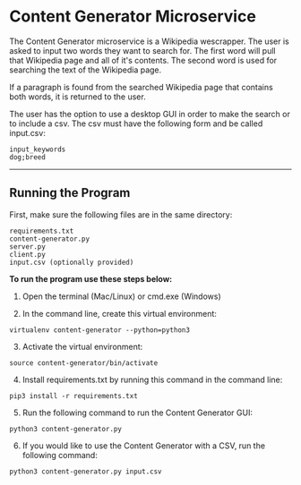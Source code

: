# Content Generator Microservice

The Content Generator microservice is a Wikipedia wescrapper. 
The user is asked to input two words they want to search for. The first
word will pull that Wikipedia page and all of it's contents. The second word
is used for searching the text of the Wikipedia page. 

If a paragraph is found from the searched Wikipedia page that contains
both words, it is returned to the user.

The user has the option to use a desktop GUI in order to make the search
or to include a csv. The csv must have the following form and be called 
input.csv:
```
input_keywords  
dog;breed
```

---
Running the Program
---
First, make sure the following files are in the same directory:  
```
requirements.txt
content-generator.py
server.py
client.py
input.csv (optionally provided)
```

**To run the program use these steps below:**

1. Open the terminal (Mac/Linux) or cmd.exe (Windows)   
   

2. In the command line, create this virtual environment:
```
virtualenv content-generator --python=python3
```
3. Activate the virtual environment: 
```
source content-generator/bin/activate
```

4. Install requirements.txt by running this command in the command line:
```
pip3 install -r requirements.txt
```
   
5. Run the following command to run the Content Generator GUI:
```
python3 content-generator.py
```
6. If you would like to use the Content Generator with a CSV, run the 
   following command:
   
```
python3 content-generator.py input.csv
```